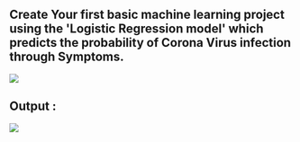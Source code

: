 ## Create Your first basic machine learning project using the 'Logistic Regression model' which predicts the probability of Corona Virus infection through Symptoms.

![](https://lh3.googleusercontent.com/C38-_q1p3PmFp3Gk4m5iPGy8u2z8stmPQ7BsvVDTcyz_9DmVFdO97vofVx-lVf5MRzzJ9VUmw10wXFbUl7qK-6thLN2gIbP5YJBfOEFGmE_q3WNrsj__-hdnMB_pocZWj6KAiTcv)

## Output :
![](https://lh3.googleusercontent.com/kcr8jOlUCjwsBVdSOkiWoVZAzD6xsaJTq1KoDJei2MpScS2PrdFNgzDWcDwAQzZ_DLKEv0I9msX2fqzsI7mW66dGkbkYaoZWyrOhsKK5LWEHyBf4l1GVY9sAHnFdQdVjW0dXpzXC)
